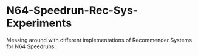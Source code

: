 # N64-Speedrun-Rec-Sys-Experiments
Messing around with different implementations of Recommender Systems for N64 Speedruns.
